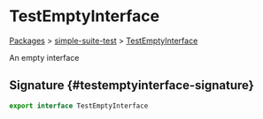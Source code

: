 
# TestEmptyInterface

[Packages](./index) &gt; [simple-suite-test](./simple-suite-test) &gt; [TestEmptyInterface](./simple-suite-test/testemptyinterface-interface)

An empty interface

## Signature {#testemptyinterface-signature}

```typescript
export interface TestEmptyInterface 
```
